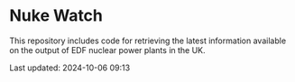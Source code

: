 # Nuke Watch

This repository includes code for retrieving the latest information available on the output of EDF nuclear power plants in the UK.

Last updated: 2024-10-06 09:13